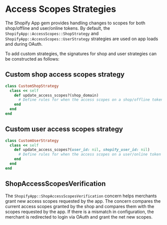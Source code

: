 # Access Scopes Strategies
The Shopify App gem provides handling changes to scopes for both shop/offline and user/online tokens. By default, the `ShopifyApp::AccessScopes::ShopStrategy` and `ShopifyApp::AccessScopes::UserStrategy` strategies are used on app loads and during OAuth.

To add custom strategies, the signatures for shop and user strategies can be constructed as follows:

## Custom shop access scopes strategy

```ruby
class CustomShopStrategy
  class << self
    def update_access_scopes?(shop_domain)
      # Define rules for when the access scopes on a shop/offline token need to be updated
    end
  end
end
```

## Custom user access scopes strategy

```ruby
class CustomUserStrategy
  class << self
    def update_access_scopes?(user_id: nil, shopify_user_id: nil)
      # Define rules for when the access scopes on a user/online token need to be updated
    end
  end
end
```

## ShopAccessScopesVerification
The `ShopifyApp::ShopAccessScopesVerification` concern helps merchants grant new access scopes requested by the app. The concern compares the current access scopes granted by the shop and compares them with the scopes requested by the app. If there is a mismatch in configuration, the merchant is redirected to login via OAuth and grant the net new scopes.
